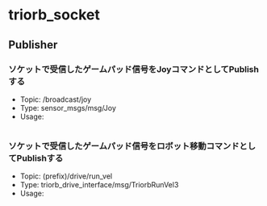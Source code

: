 # triorb_socket

## Publisher
### ソケットで受信したゲームパッド信号をJoyコマンドとしてPublishする
- Topic: /broadcast/joy
- Type: sensor_msgs/msg/Joy
- Usage: 
```bash
```

### ソケットで受信したゲームパッド信号をロボット移動コマンドとしてPublishする
- Topic: (prefix)/drive/run_vel
- Type: triorb_drive_interface/msg/TriorbRunVel3
- Usage: 
```bash
```